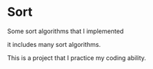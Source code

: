 # Sort
Some sort algorithms that I implemented

it includes many sort algorithms. 

This is a project that I practice my coding ability.
